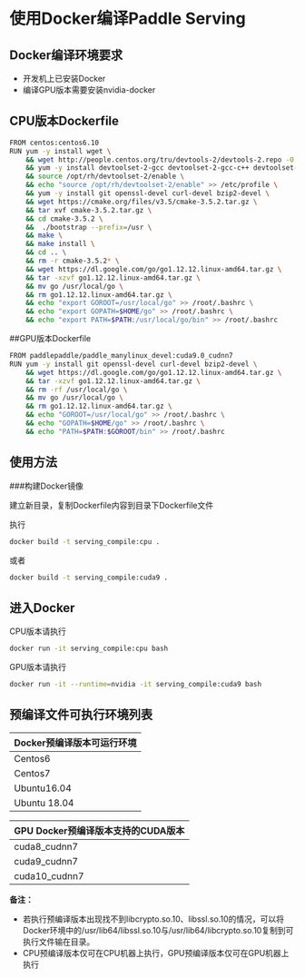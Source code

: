# 使用Docker编译Paddle Serving

## Docker编译环境要求

+ 开发机上已安装Docker
+ 编译GPU版本需要安装nvidia-docker

## CPU版本Dockerfile

```bash
FROM centos:centos6.10
RUN yum -y install wget \
    && wget http://people.centos.org/tru/devtools-2/devtools-2.repo -O /etc/yum.repos.d/devtoolset-2.repo \
    && yum -y install devtoolset-2-gcc devtoolset-2-gcc-c++ devtoolset-2-binutils \
    && source /opt/rh/devtoolset-2/enable \
    && echo "source /opt/rh/devtoolset-2/enable" >> /etc/profile \
    && yum -y install git openssl-devel curl-devel bzip2-devel \
    && wget https://cmake.org/files/v3.5/cmake-3.5.2.tar.gz \
    && tar xvf cmake-3.5.2.tar.gz \
    && cd cmake-3.5.2 \
    &&  ./bootstrap --prefix=/usr \
    && make \
    && make install \
    && cd .. \
    && rm -r cmake-3.5.2* \
    && wget https://dl.google.com/go/go1.12.12.linux-amd64.tar.gz \
    && tar -xzvf go1.12.12.linux-amd64.tar.gz \
    && mv go /usr/local/go \
    && rm go1.12.12.linux-amd64.tar.gz \
    && echo "export GOROOT=/usr/local/go" >> /root/.bashrc \
    && echo "export GOPATH=$HOME/go" >> /root/.bashrc \
    && echo "export PATH=$PATH:/usr/local/go/bin" >> /root/.bashrc
```



##GPU版本Dockerfile

```bash
FROM paddlepaddle/paddle_manylinux_devel:cuda9.0_cudnn7
RUN yum -y install git openssl-devel curl-devel bzip2-devel \
    && wget https://dl.google.com/go/go1.12.12.linux-amd64.tar.gz \
    && tar -xzvf go1.12.12.linux-amd64.tar.gz \
    && rm -rf /usr/local/go \
    && mv go /usr/local/go \
    && rm go1.12.12.linux-amd64.tar.gz \
    && echo "GOROOT=/usr/local/go" >> /root/.bashrc \
    && echo "GOPATH=$HOME/go" >> /root/.bashrc \
    && echo "PATH=$PATH:$GOROOT/bin" >> /root/.bashrc
```



## 使用方法

###构建Docker镜像

建立新目录，复制Dockerfile内容到目录下Dockerfile文件

执行

```bash
docker build -t serving_compile:cpu .
```

或者

```bash
docker build -t serving_compile:cuda9 .
```

## 进入Docker

CPU版本请执行

```bash
docker run -it serving_compile:cpu bash
```

GPU版本请执行

```bash
docker run -it --runtime=nvidia -it serving_compile:cuda9 bash
```

## 预编译文件可执行环境列表

| Docker预编译版本可运行环境 |
| -------------------------- |
| Centos6                    |
| Centos7                    |
| Ubuntu16.04                |
| Ubuntu 18.04               |



| GPU Docker预编译版本支持的CUDA版本 |
| ---------------------------------- |
| cuda8_cudnn7                       |
| cuda9_cudnn7                       |
| cuda10_cudnn7                      |

**备注：** 
+ 若执行预编译版本出现找不到libcrypto.so.10、libssl.so.10的情况，可以将Docker环境中的/usr/lib64/libssl.so.10与/usr/lib64/libcrypto.so.10复制到可执行文件输在目录。
+ CPU预编译版本仅可在CPU机器上执行，GPU预编译版本仅可在GPU机器上执行
